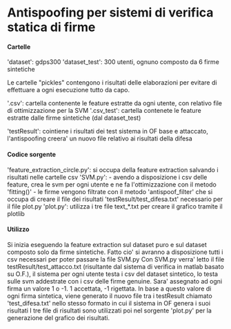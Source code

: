 <h1>Antispoofing per sistemi di verifica statica di firme</h1>


<h4>Cartelle</h4>

'dataset': gdps300
'dataset_test': 300 utenti, ognuno composto da 6 firme sintetiche

Le cartelle "pickles" contengono i risultati delle elaborazioni per evitare di effettuare a ogni esecuzione tutto da capo.

'.csv': cartella contenente le feature estratte da ogni utente, con relativo file di ottimizzazione per la SVM
'.csv_test': cartella contenete le feature estratte dalle firme sintetiche (dal dataset_test)


'testResult': cointiene i risultati dei test sistema in OF base e attaccato, l'antispoofing creera' un nuovo file relativo ai risultati della difesa



<h4>Codice sorgente</h4>

'feature_extraction_circle.py': si occupa della feature extraction salvando i risultati nelle cartelle csv
'SVM.py': - avendo a disposizione i csv delle feature, crea le svm per ogni utente e ne fa l'ottimizzazione con il metodo 'fitting()'
	  - le firme vengono filtrate con il metodo 'antispoof_filter' che si occupa di creare il file dei risultati 'testResult/test_difesa.txt' necessario per il file plot.py
'plot.py': utilizza i tre file text_*.txt per creare il grafico tramite il plotlib



<h4>Utilizzo</h4>

Si inizia eseguendo la feature extraction sul dataset puro e sul dataset composto solo da firme sintetiche.
Fatto cio' si avranno a disposizione tutti i csv necessari per poter passare la file SVM.py
Con SVM.py verra' letto il file testResult/test_attacco.txt (risultante dal sistema di verifica in matlab basato su O.F.), il sistema per ogni utente testa i csv del dataset sintetico,
lo testa sulle svm addestrate con i csv delle firme genuine. Sara' assegnato ad ogni firma un valore 1 o -1. 1 accettata, -1 rigettata.
In base a questo valore di ogni firma sintetica, viene generato il nuovo file tra i testResult chiamato 'test_difesa.txt' nello stesso formato in cui il sistema in OF genera i suoi risultati
I tre file di risultati sono utilizzati poi nel sorgente 'plot.py' per la generazione del grafico dei risultati.
